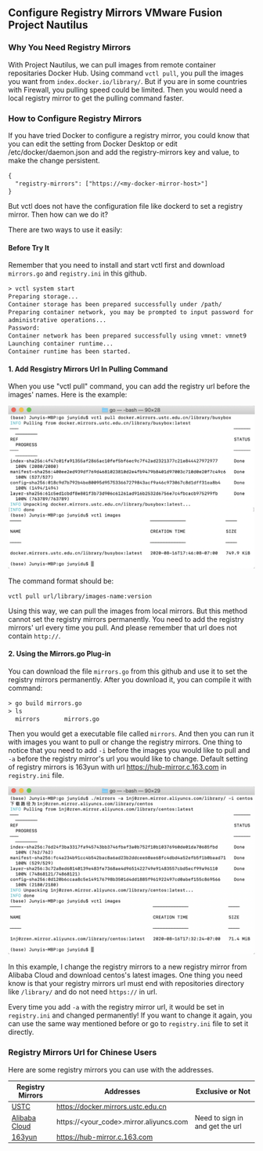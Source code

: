 ## Configure Registry Mirrors VMware Fusion Project Nautilus

### Why You Need Registry Mirrors

With Project Nautilus, we can pull images from remote container repositaries Docker Hub. 
Using command `vctl pull`, you pull the images you want from `index.docker.io/library/`.
But if you are in some countries with Firewall, you pulling speed could be limited.
Then you would need a local registry mirror to get the pulling command faster.

### How to Configure Registry Mirrors

If you have tried Docker to configure a registry mirror, you could know that you can edit the setting from Docker Desktop or edit /etc/docker/daemon.json and add the registry-mirrors key and value, to make the change persistent.

    {
      "registry-mirrors": ["https://<my-docker-mirror-host>"]
    }
    
But vctl does not have the configuration file like dockerd to set a registry mirror. Then how can we do it?

There are two ways to use it easily:

#### Before Try It

Remember that you need to install and start vctl first and download `mirrors.go` and `registry.ini` in this github.

    > vctl system start
    Preparing storage...
    Container storage has been prepared successfully under /path/
    Preparing container network, you may be prompted to input password for administrative operations...
    Password:
    Container network has been prepared successfully using vmnet: vmnet9
    Launching container runtime...
    Container runtime has been started.

#### 1. Add Resgistry Mirrors Url In Pulling Command

When you use "vctl pull" command, you can add the registry url before the images' names. Here is the example:

![images](https://github.com/Noah-Du/Intern_2020/blob/master/source/vctl%20pull%20example.png)

The command format should be:

    vctl pull url/library/images-name:version

Using this way, we can pull the images from local mirrors. But this method cannot set the registry mirrors permanently. You need to add the registry mirrors' url every time you pull. And please remember that url does not contain `http://`.

#### 2. Using the Mirrors.go Plug-in

You can download the file `mirrors.go` from this github and use it to set the registry mirrors permanently. After you download it, you can compile it with command:

    > go build mirrors.go
    > ls
      mirrors		mirrors.go
      
Then you would get a executable file called `mirrors`. And then you can run it with images you want to pull or change the registry mirrors.
One thing to notice that you need to add `-i` before the images you would like to pull and `-a` before the registry mirror's url you would like to change.
Default setting of registry mirrors is 163yun with url https://hub-mirror.c.163.com in `registry.ini` file.

![images](https://github.com/Noah-Du/Intern_2020/blob/master/source/mirrors%20example.png)

In this example, I change the registry mirrors to a new registry mirror from Alibaba Cloud and download centos's latest images.
One thing you need know is that your registry mirrors url must end with repositories directory like `/library/` and do not need `https://` in url.

Every time you add `-a` with the registry mirror url, it would be set in `registry.ini` and changed permanently! If you want to change it again, you can use the same way mentioned before or go to `registry.ini` file to set it directly.

### Registry Mirrors Url for Chinese Users

Here are some registry mirrors you can use with the addresses.

| Registry Mirrors | Addresses                               | Exclusive or Not                |
| ---------------- | --------------------------------------- | ------------------------------- |
| [USTC](https://mirrors.ustc.edu.cn/help/dockerhub.html)             | https://docker.mirrors.ustc.edu.cn      |                                 |
| [Alibaba Cloud](https://cr.console.aliyun.com/)    | https://<your_code>.mirror.aliyuncs.com | Need to sign in and get the url |
| [163yun](https://c.163yun.com/hub)           | https://hub-mirror.c.163.com            |                                 |

